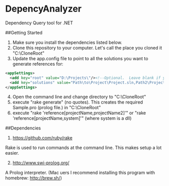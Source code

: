# DepencyAnalyzer
Dependency Query tool for .NET

##Getting Started

1. Make sure you install the dependencies listed below.
2. Clone this repository to your computer.  Let's call the place you cloned it "C:\CloneRoot"
3. Update the app.config file to point to all the solutions you want to generate references for:

  ```xml
  <appSettings>
    <add key="root" value="D:\Projects\"/><!--Optional.  Leave blank if you want to specify full paths or paths do not have a common root -->
    <add key="solutions" value="Path\to\Project\Project.sln,Path2\Project2.sln,And\So\On\blah.sln"/>
  </appSettings>
  ```

4. Open the command line and change directory to "C:\CloneRoot"
5. execute "rake generate" (no quotes).  This creates the required Sample.pro (prolog file.) in "C:\CloneRoot"
6. execute "rake 'reference[projectName,projectName2]'" or "rake 'reference[projectName,system]'" (where system is a dll)

##Dependencies
1. https://github.com/ruby/rake

Rake is used to run commands at the command line.  This makes setup a lot easier.

2. http://www.swi-prolog.org/

A Prolog interpreter.  (Mac uers I recommend installing this program with homebrew: http://brew.sh/)